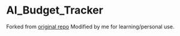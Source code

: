 
# AI_Budget_Tracker

Forked from [original repo](https://github.com/agripaa/budget-tracker-backend-final.git)
Modified by me for learning/personal use.
